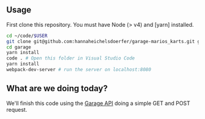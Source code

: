 ## Usage

First clone this repository.
You must have Node (> v4) and [yarn] installed.

```bash
cd ~/code/$USER
git clone git@github.com:hannaheichelsdoerfer/garage-marios_karts.git garage
cd garage
yarn install
code . # Open this folder in Visual Studio Code
yarn install
webpack-dev-server # run the server on localhost:8080
```

## What are we doing today?

We'll finish this code using the [Garage API](https://github.com/lewagon/garage-api#wagon---garage-api-) doing a simple GET and POST request.
